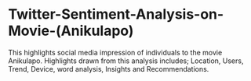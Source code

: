 # Twitter-Sentiment-Analysis-on-Movie-(Anikulapo)
This highlights social media impression of individuals to the movie Anikulapo.
Highlights drawn from this analysis includes;
Location, Users, Trend, Device, word analysis, Insights and Recommendations.
